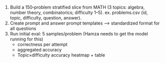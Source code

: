 1. Build a 150‑problem stratified slice from MATH (3 topics: algebra, number theory, combinatorics; difficulty 1–5).
    ex. problems.csv (id, topic, difficulty, question, answer).
2. Create prompt and answer prompt templates --> standardized format for all questions
3. Run initial eval: 5 samples/problem (Hamza needs to get the model running for this)
    - correctness per attempt
    - aggregated accuracy
    - Topic×difficulty accuracy heatmap + table
